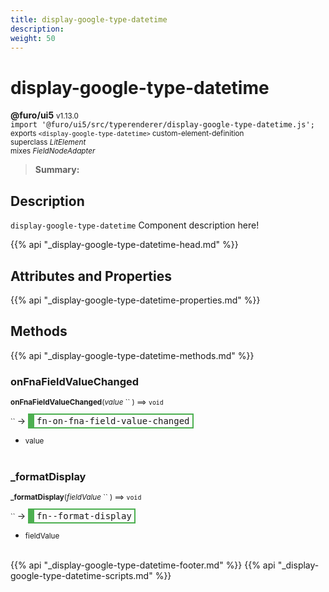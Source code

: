 ```yaml
---
title: display-google-type-datetime
description: 
weight: 50
---
```


# display-google-type-datetime
**@furo/ui5** <small>v1.13.0</small>
<br>`import '@furo/ui5/src/typerenderer/display-google-type-datetime.js';`<small>
<br>exports `<display-google-type-datetime>` custom-element-definition
<br>superclass *LitElement*
<br> mixes *FieldNodeAdapter*</small>

> **Summary:** 

## Description

`display-google-type-datetime`
Component description here!

{{% api "_display-google-type-datetime-head.md" %}}

## Attributes and Properties
{{% api "_display-google-type-datetime-properties.md" %}}







## Methods
{{% api "_display-google-type-datetime-methods.md" %}}


### **onFnaFieldValueChanged**
<small>**onFnaFieldValueChanged**(*value* `` ) ⟹ `void`</small>

<small>`` </small> →
<span  style="border-width:2px 2px 2px 10px; border-style: solid;border-color:  rgb(76, 175, 80);font-family:monospace; padding:2px 4px;">fn-on-fna-field-value-changed</span>



- <small>value </small>
<br><br>


### **_formatDisplay**
<small>**_formatDisplay**(*fieldValue* `` ) ⟹ `void`</small>

<small>`` </small> →
<span  style="border-width:2px 2px 2px 10px; border-style: solid;border-color:  rgb(76, 175, 80);font-family:monospace; padding:2px 4px;">fn--format-display</span>



- <small>fieldValue </small>
<br><br>





{{% api "_display-google-type-datetime-footer.md" %}}
{{% api "_display-google-type-datetime-scripts.md" %}}
